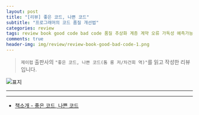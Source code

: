 ```yaml
---  
layout: post  
title: "[리뷰] 좋은 코드, 나쁜 코드"  
subtitle: "프로그래머의 코드 품질 개선법"  
categories: review  
tags: review book good code bad code 품질 추상화 계층 계약 오류 가독성 예측가능 오용 모듈화 테스트  
comments: true  
header-img: img/review/review-book-good-bad-code-1.png
---  
```

  
> `제이펍` 출판사의 `"좋은 코드, 나쁜 코드(톰 롱 저/차건회 역)"`를 읽고 작성한 리뷰입니다.  

![표지](https://theorydb.github.io/assets/img/review/review-book-good-bad-code-1.png)  

---

> 
---

* [책소개 - 좋은 코드, 나쁜 코드](http://www.yes24.com/Product/Goods/109366833)

